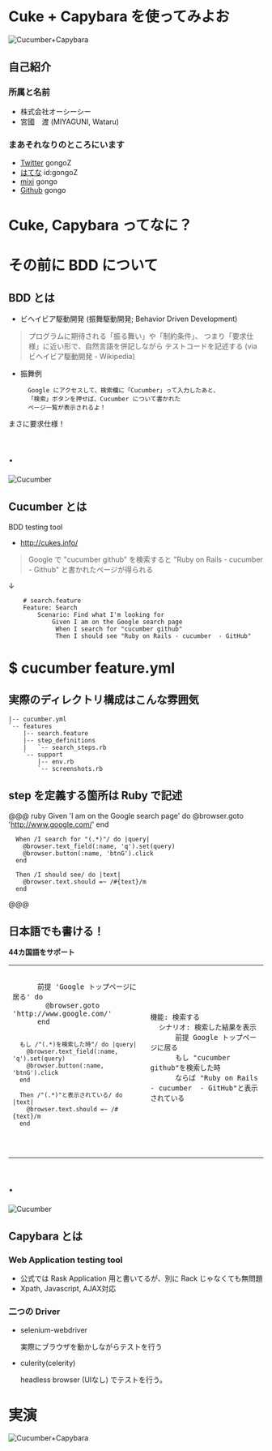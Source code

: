 # Cuke + Capybara を使ってみよお
![Cucumber+Capybara](./images/cuke_capybara.png)

## 自己紹介

### 所属と名前
- 株式会社オーシーシー
- 宮國　渡 (MIYAGUNI, Wataru)

### まあそれなりのところにいます
- [Twitter](http://twitter.com/gongoZ) gongoZ
- [はてな](http://d.hatena.ne.jp/gongoZ) id:gongoZ
- [mixi](http://mixi.jp/show_profile.pl?id=67309) gongo
- [Github](http://github.com/gongo) gongo

# Cuke, Capybara ってなに？

# その前に BDD について

## BDD とは

- ビヘイビア駆動開発 (振舞駆動開発; Behavior Driven Development)

> プログラムに期待される「振る舞い」や「制約条件」、
> つまり「要求仕様」に近い形で、自然言語を併記しながら
> テストコードを記述する (via ビヘイビア駆動開発 - Wikipedia)


- 振舞例

        Google にアクセスして、検索欄に「Cucumber」って入力したあと、
        「検索」ボタンを押せば、Cucumber について書かれた
        ページ一覧が表示されるよ！
        
<div class="centering">まさに要求仕様！</div>

# .

![Cucumber](./images/cuke.jpg)


## Cucumber とは

BDD testing tool

- http://cukes.info/


>Google で "cucumber github" を検索すると
>"Ruby on Rails - cucumber  - Github" と書かれたページが得られる

<div class="centering">&darr;</div>

        # search.feature
        Feature: Search
            Scenario: Find what I'm looking for
                Given I am on the Google search page
                 When I search for "cucumber github"
                 Then I should see "Ruby on Rails - cucumber  - GitHub"

# $ cucumber feature.yml

## 実際のディレクトリ構成はこんな雰囲気

    |-- cucumber.yml
    `-- features
        |-- search.feature
        |-- step_definitions
        |   `-- search_steps.rb
        `-- support
            |-- env.rb
            `-- screenshots.rb
    

## step を定義する箇所は Ruby で記述

@@@ ruby
      Given 'I am on the Google search page' do
        @browser.goto 'http://www.google.com/'
      end

      When /I search for "(.*)"/ do |query|
        @browser.text_field(:name, 'q').set(query)
        @browser.button(:name, 'btnG').click
      end

      Then /I should see/ do |text|
        @browser.text.should =~ /#{text}/m
      end
@@@

## 日本語でも書ける！

**44カ国語をサポート**

<table>
  <tr>
  <td>
  <pre><code>
      前提 'Google トップページに居る' do
        @browser.goto 'http://www.google.com/'
      end

      もし /"(.*)を検索した時"/ do |query|
        @browser.text_field(:name, 'q').set(query)
        @browser.button(:name, 'btnG').click
      end

      Then /"(.*)"と表示されている/ do |text|
        @browser.text.should =~ /#{text}/m
      end
  </code></pre>
  </td><td>
  <pre><code>
機能: 検索する
  シナリオ: 検索した結果を表示
      前提 Google トップページに居る
      もし "cucumber github"を検索した時
      ならば "Ruby on Rails - cucumber  - GitHub"と表示されている

  </code></pre>
</td>
</tr>
</table>

# .

![Cucumber](./images/capybara.jpg)

## Capybara とは

### Web Application testing tool

- 公式では Rask Application 用と書いてるが、別に Rack じゃなくても無問題
- Xpath, Javascript, AJAX対応

### 二つの Driver

- selenium-webdriver

  実際にブラウザを動かしながらテストを行う
  
- culerity(celerity)

  headless browser (UIなし) でテストを行う。
  
# 実演
![Cucumber+Capybara](./images/cuke_capybara.png)

